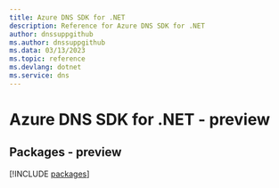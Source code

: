 ```yaml
---
title: Azure DNS SDK for .NET
description: Reference for Azure DNS SDK for .NET
author: dnssuppgithub
ms.author: dnssuppgithub
ms.data: 03/13/2023
ms.topic: reference
ms.devlang: dotnet
ms.service: dns
---
```

# Azure DNS SDK for .NET - preview
## Packages - preview
[!INCLUDE [packages](dns-index.md)]